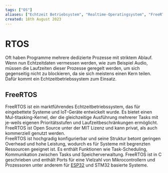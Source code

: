 ```yaml
---
tags: ["OS"]
aliases: ["Echtzeit Betriebsystem", "Realtime-Operatingsystem", "FreeRTOS"]
created: 18th August 2023
---
```


# RTOS

Oft haben Programme mehrere dedizierte Prozesse mit striktem Ablauf. Wenn nun Echtzeitdaten vermessen werden, wie zum Beispiel Audio, müssen die Laufzeiten dieser Prozesse geregelt werden, um sich gegenseitig nicht zu blockieren, da sie sich meistens einen Kern teilen. Dafür kommt ein Echtzeitbetriebssystem zum Einsatz. 

## FreeRTOS

FreeRTOS ist ein marktführendes Echtzeitbetriebssystem, das für eingebettete Systeme und IoT-Geräte entwickelt wurde. Es bietet einen Mul-titasking-Kernel, der die gleichzeitige Ausführung mehrerer Tasks mit je-weils eigenen Prioritätsstufen und Laufzeitbeschränkungen ermöglicht. FreeRTOS ist Open Source unter der MIT Lizenz und kann privat, als auch kommerziell genutzt werden.  
FreeRTOS ist hochgradig konfigurierbar und seine Struktur betont geringen Overhead und hohe Leistung, wodurch es für Systeme mit begrenzten Ressourcen geeignet ist. Es enthält Funktionen wie Task-Scheduling, Kommunikation zwischen Tasks und Speicherverwaltung. FreeRTOS ist in C geschrieben und enthält Ports für eine Vielzahl von Mikrocontrollern und Prozessoren unter anderem für [ESP32](IoT/ESP32.md) und STM32 basierte Systeme.

